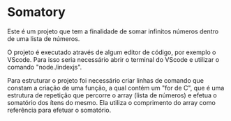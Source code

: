 # Somatory
Este é um projeto que tem a finalidade de somar infinitos números dentro de uma lista de números.

O projeto é executado através de algum  editor de código, por exemplo o VScode.
Para isso seria necessário abrir o terminal do VScode e utilizar o comando "node./indexjs".

Para estruturar o projeto foi necessário criar linhas de comando que constam a criação de  uma função, a qual contém  um "for de C", que é uma estrutura de repetição que percorre o array (lista de números) e efetua o somatório dos ítens do mesmo. Ela utiliza o comprimento do array como referência para efetuar o somatório.



